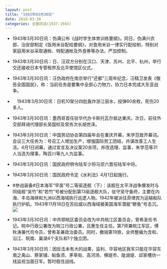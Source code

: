 ```yaml
---
layout: post
title: "1943年03月30日"
date: 2018-03-30
categories: 全面抗战(1937-1945)
---
```


<meta name="referrer" content="no-referrer" />

- 1943年3月30日讯：伪满公布《战时学生体育训练要纲》。同日，伪满兴农部、治安部制定《饭用米谷配给要纲》，对食用米谷一律实行配给制，特别对家庭用米谷采取通帐、特配通帐及外食券等办法，严加控制。 

- 1943年3月30日讯：日、汪双方分别在汉口、天津、苏州、北平、杭州，举行交还接收日本专管租界及北平使馆区仪式。 

- 1943年3月30日讯：汪伪政府在南京举行“还都”三周年纪念，汪精卫发表《敬告全国国民》，称：当前任务是要集中全部心力物力，协力日本完成大东亚战争。 

- 　1943年3月30日讯：日机10架分四批轰炸浙江丽水，投弹60余枚，死伤20多人。 

- 1943年3月30日讯：墨西哥首任驻华代办卡斯托瓦尔抵达重庆。次日，前往外交部拜谒代理部长吴国桢及常务次长胡世泽。 

- 1943年3月30日讯：中国劳动协会第四届年会在重庆开幕，朱学范致开幕词。会议三大任务为：号召工人增加生产，增强国际劳工团结，共谋改善工人生活。4月1日闭幕，通过宣言及决议案20余项，并改选理、监事，朱学范等31人当选为理事，陶百川等九人为监事。 

- 1943年3月30日讯：国民政府明令陆军少将马崇六晋任陆军中将。 

- 1943年3月30日讯：国民政府令定《水利法》4月1日起施行。 

- #参战装备#日本海军“早苗”号二等驱逐舰（下）：该舰在太平洋战争爆发时与同级舰“吴竹”和“若竹”号被分配到第13驱逐舰大队，驻守吴守备府，主要在内海、丰岛海峡和九洲以西海域执行巡逻人物。1942年被派往菲律宾为运输船队执行护航。1943年11月18日在苏拉威以西海域被美国海军潜艇“鲹鱼”号击沉。 <br/><img src="https://wx3.sinaimg.cn/large/aca367d8ly1fpum3w13t8j20z60jr445.jpg" />

- 1943年3月30日讯：中共鄂皖区委员会改为中共皖江区委员会，曾希圣任书记。皖中行政公署改为皖江行政公署，吕惠生任主任。第7师兼皖江军区，傅秋涛兼代司令员，曾希圣兼政治委员。同时，撤销第19旅，全师整编为含和、沿江、皖南、巢湖4个支队和1个独立团。 

- 1943年3月30日讯：因反击未有大的战果，监利、华容地区我军只能在华容东南之禹山、蔡家铺、鲇鱼须、茅草街、高河场、横堤市、陡湖堤、邱家槽坊一线监视当面日军。暂时稳住战线。 

